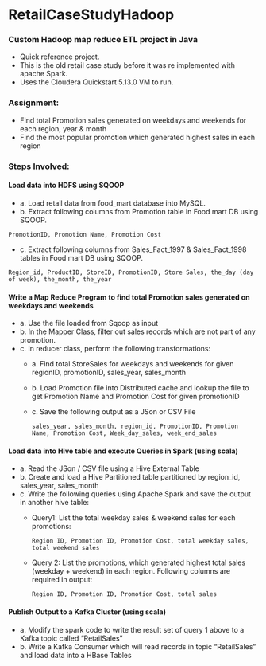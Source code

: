 # RetailCaseStudyHadoop
### Custom Hadoop map reduce ETL project in Java
* Quick reference project. 
* This is the old retail case study before it was re implemented with apache Spark. 
* Uses the Cloudera Quickstart 5.13.0 VM to run.

### Assignment:
* Find total Promotion sales generated on weekdays and weekends for each region, year & month
* Find the most popular promotion which generated highest sales in each region
### Steps Involved:
#### Load data into HDFS using SQOOP
* a. Load retail data from food_mart database into MySQL.
* b. Extract following columns from Promotion table in Food mart DB using SQOOP.
 
 `PromotionID, Promotion Name, Promotion Cost`
* c. Extract following columns from Sales_Fact_1997 & Sales_Fact_1998 tables in Food mart DB using SQOOP.

`Region_id, ProductID, StoreID, PromotionID, Store Sales, the_day (day of week), the_month, the_year`

#### Write a Map Reduce Program to find total Promotion sales generated on weekdays and weekends
* a. Use the file loaded from Sqoop as input
* b. In the Mapper Class, filter out sales records which are not part of any promotion.
* c. In reducer class, perform the following transformations:
  * a. Find total StoreSales for weekdays and weekends for given regionID, promotionID,
sales_year, sales_month
  * b. Load Promotion file into Distributed cache and lookup the file to get Promotion Name and
Promotion Cost for given promotionID
  * c. Save the following output as a JSon or CSV File

     `sales_year, sales_month, region_id, PromotionID, Promotion Name, Promotion Cost, Week_day_sales, week_end_sales`

#### Load data into Hive table and execute Queries in Spark (using scala)
* a. Read the JSon / CSV file using a Hive External Table
* b. Create and load a Hive Partitioned table partitioned by region_id, sales_year, sales_month
* c. Write the following queries using Apache Spark and save the output in another hive table:
  * Query1: List the total weekday sales & weekend sales for each promotions:
  
    `Region ID, Promotion ID, Promotion Cost, total weekday sales, total weekend sales`

  *  Query 2: List the promotions, which generated highest total sales (weekday + weekend) in
each region. Following columns are required in output:

     `Region ID, Promotion ID, Promotion Cost, total sales`

#### Publish Output to a Kafka Cluster (using scala)
* a. Modify the spark code to write the result set of query 1 above to a Kafka topic called “RetailSales”
* b. Write a Kafka Consumer which will read records in topic “RetailSales” and load data into a HBase
Tables
